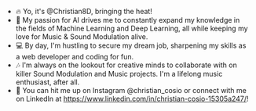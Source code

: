 - 🔥 Yo, it's @Christian8D, bringing the heat!
- 🤖 My passion for AI drives me to constantly expand my knowledge in the fields of Machine Learning and Deep Learning, all while keeping my love for Music      & Sound Modulation alive.
- 💻 By day, I'm hustling to secure my dream job, sharpening my skills as a web developer and coding for fun.
- 🎶 I'm always on the lookout for creative minds to collaborate with on killer Sound Modulation and Music projects. I'm a lifelong music enthusiast, after      all.
- 📍 You can hit me up on Instagram @christian_cosio or connect with me on LinkedIn at https://www.linkedin.com/in/christian-cosio-15305a247/!

<!--- Christian8D/Christian8D is a ✨ special ✨ repository because its `README.md` (this file) appears on your GitHub profile.
You can click the Preview link to take a look at your changes.
--->
